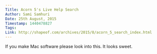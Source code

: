 ```yaml
---
Title: Acorn 5's Live Help Search
Author: Sami Samhuri
Date: 25th August, 2015
Timestamp: 1440478827
Tags: 
Link: http://shapeof.com/archives/2015/8/acorn_5_search_index.html
---
```


If you make Mac software please look into this. It looks sweet.
